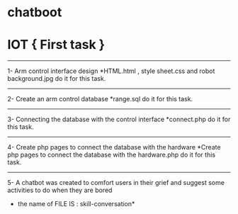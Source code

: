 # chatboot

# IOT { First task } 

   -----------------
1- Arm control interface design
*HTML.html , style sheet.css and robot background.jpg   do it for this task.

   -----------------
2- Create an arm control database 
   *range.sql  do it for this task.
    
   -----------------
3- Connecting the database with the control interface
*connect.php do it for this task.

   -----------------
4- Create php pages to connect the database with the hardware
*Create php pages to connect the database with the hardware.php  do it for this task. 

   -----------------
5- A chatbot was created to comfort users in their grief and suggest some activities to do when they are bored
* the name of FILE IS : skill-conversation* 
